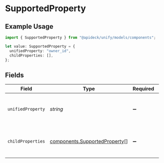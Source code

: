 # SupportedProperty

## Example Usage

```typescript
import { SupportedProperty } from "@apideck/unify/models/components";

let value: SupportedProperty = {
  unifiedProperty: "owner_id",
  childProperties: [],
};
```

## Fields

| Field                                                                          | Type                                                                           | Required                                                                       | Description                                                                    | Example                                                                        |
| ------------------------------------------------------------------------------ | ------------------------------------------------------------------------------ | ------------------------------------------------------------------------------ | ------------------------------------------------------------------------------ | ------------------------------------------------------------------------------ |
| `unifiedProperty`                                                              | *string*                                                                       | :heavy_minus_sign:                                                             | Name of the property in our Unified API.                                       | owner_id                                                                       |
| `childProperties`                                                              | [components.SupportedProperty](../../models/components/supportedproperty.md)[] | :heavy_minus_sign:                                                             | List of child properties of the unified property.                              |                                                                                |
